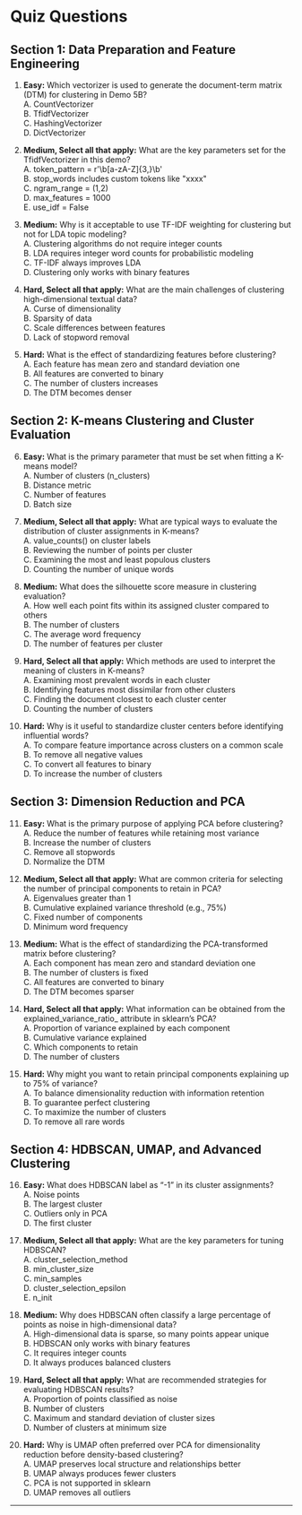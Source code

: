 # Quiz Questions

## Section 1: Data Preparation and Feature Engineering

1. **Easy:** Which vectorizer is used to generate the document-term matrix (DTM) for clustering in Demo 5B?  
A. CountVectorizer  
B. TfidfVectorizer  
C. HashingVectorizer  
D. DictVectorizer  

2. **Medium, Select all that apply:** What are the key parameters set for the TfidfVectorizer in this demo?  
A. token_pattern = r'\b[a-zA-Z]{3,}\b'  
B. stop_words includes custom tokens like "xxxx"  
C. ngram_range = (1,2)  
D. max_features = 1000  
E. use_idf = False  

3. **Medium:** Why is it acceptable to use TF-IDF weighting for clustering but not for LDA topic modeling?  
A. Clustering algorithms do not require integer counts  
B. LDA requires integer word counts for probabilistic modeling  
C. TF-IDF always improves LDA  
D. Clustering only works with binary features  

4. **Hard, Select all that apply:** What are the main challenges of clustering high-dimensional textual data?  
A. Curse of dimensionality  
B. Sparsity of data  
C. Scale differences between features  
D. Lack of stopword removal  

5. **Hard:** What is the effect of standardizing features before clustering?  
A. Each feature has mean zero and standard deviation one  
B. All features are converted to binary  
C. The number of clusters increases  
D. The DTM becomes denser  

## Section 2: K-means Clustering and Cluster Evaluation

6. **Easy:** What is the primary parameter that must be set when fitting a K-means model?  
A. Number of clusters (n_clusters)  
B. Distance metric  
C. Number of features  
D. Batch size  

7. **Medium, Select all that apply:** What are typical ways to evaluate the distribution of cluster assignments in K-means?  
A. value_counts() on cluster labels  
B. Reviewing the number of points per cluster  
C. Examining the most and least populous clusters  
D. Counting the number of unique words  

8. **Medium:** What does the silhouette score measure in clustering evaluation?  
A. How well each point fits within its assigned cluster compared to others  
B. The number of clusters  
C. The average word frequency  
D. The number of features per cluster  

9. **Hard, Select all that apply:** Which methods are used to interpret the meaning of clusters in K-means?  
A. Examining most prevalent words in each cluster  
B. Identifying features most dissimilar from other clusters  
C. Finding the document closest to each cluster center  
D. Counting the number of clusters  

10. **Hard:** Why is it useful to standardize cluster centers before identifying influential words?  
A. To compare feature importance across clusters on a common scale  
B. To remove all negative values  
C. To convert all features to binary  
D. To increase the number of clusters  

## Section 3: Dimension Reduction and PCA

11. **Easy:** What is the primary purpose of applying PCA before clustering?  
A. Reduce the number of features while retaining most variance  
B. Increase the number of clusters  
C. Remove all stopwords  
D. Normalize the DTM  

12. **Medium, Select all that apply:** What are common criteria for selecting the number of principal components to retain in PCA?  
A. Eigenvalues greater than 1  
B. Cumulative explained variance threshold (e.g., 75%)  
C. Fixed number of components  
D. Minimum word frequency  

13. **Medium:** What is the effect of standardizing the PCA-transformed matrix before clustering?  
A. Each component has mean zero and standard deviation one  
B. The number of clusters is fixed  
C. All features are converted to binary  
D. The DTM becomes sparser  

14. **Hard, Select all that apply:** What information can be obtained from the explained_variance_ratio_ attribute in sklearn’s PCA?  
A. Proportion of variance explained by each component  
B. Cumulative variance explained  
C. Which components to retain  
D. The number of clusters  

15. **Hard:** Why might you want to retain principal components explaining up to 75% of variance?  
A. To balance dimensionality reduction with information retention  
B. To guarantee perfect clustering  
C. To maximize the number of clusters  
D. To remove all rare words  

## Section 4: HDBSCAN, UMAP, and Advanced Clustering

16. **Easy:** What does HDBSCAN label as “-1” in its cluster assignments?  
A. Noise points  
B. The largest cluster  
C. Outliers only in PCA  
D. The first cluster  

17. **Medium, Select all that apply:** What are the key parameters for tuning HDBSCAN?  
A. cluster_selection_method  
B. min_cluster_size  
C. min_samples  
D. cluster_selection_epsilon  
E. n_init  

18. **Medium:** Why does HDBSCAN often classify a large percentage of points as noise in high-dimensional data?  
A. High-dimensional data is sparse, so many points appear unique  
B. HDBSCAN only works with binary features  
C. It requires integer counts  
D. It always produces balanced clusters  

19. **Hard, Select all that apply:** What are recommended strategies for evaluating HDBSCAN results?  
A. Proportion of points classified as noise  
B. Number of clusters  
C. Maximum and standard deviation of cluster sizes  
D. Number of clusters at minimum size  

20. **Hard:** Why is UMAP often preferred over PCA for dimensionality reduction before density-based clustering?  
A. UMAP preserves local structure and relationships better  
B. UMAP always produces fewer clusters  
C. PCA is not supported in sklearn  
D. UMAP removes all outliers  

---

